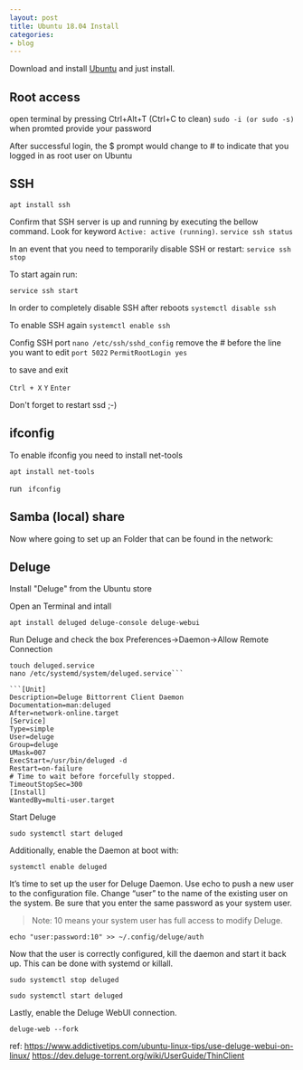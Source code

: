 ```yaml
---
layout: post
title: Ubuntu 18.04 Install
categories:
- blog
---
```


Download and install [Ubuntu](https://ubuntu.com/download/desktop) and just install.

## Root access

open terminal by pressing Ctrl+Alt+T (Ctrl+C to clean)
```sudo -i (or sudo -s)``` 
when promted provide your password

After successful login, the $ prompt would change to # 
to indicate that you logged in as root user on Ubuntu

## SSH

```apt install ssh```

Confirm that SSH server is up and running by executing the bellow command. 
Look for keyword ```Active: active (running)```.
```service ssh status```

In an event that you need to temporarily disable SSH or restart:
```service ssh stop```

To start again run:

```service ssh start```

In order to completely disable SSH after reboots 
```systemctl disable ssh```

To enable SSH again
```systemctl enable ssh```

Config SSH port
```nano /etc/ssh/sshd_config```
remove the # before the line you want to edit
```port 5022```
```PermitRootLogin yes```

to save and exit

```Ctrl + X```
``` Y ```
``` Enter ```

Don't forget to restart ssd ;-)

## ifconfig
To enable ifconfig you need to install net-tools

```apt install net-tools```

run ``` ifconfig```


## Samba (local) share

Now where going to set up an Folder that can be found in the network:



## Deluge

Install "Deluge" from the Ubuntu store 

Open an Terminal and intall

```apt install deluged deluge-console deluge-webui```

Run Deluge and check the box Preferences->Daemon->Allow Remote Connection

```cd /etc/systemd/system/
touch deluged.service
nano /etc/systemd/system/deluged.service```

```[Unit]
Description=Deluge Bittorrent Client Daemon
Documentation=man:deluged
After=network-online.target
[Service]
Type=simple
User=deluge
Group=deluge
UMask=007
ExecStart=/usr/bin/deluged -d
Restart=on-failure
# Time to wait before forcefully stopped.
TimeoutStopSec=300
[Install]
WantedBy=multi-user.target
```
Start Deluge

```sudo systemctl start deluged```

Additionally, enable the Daemon at boot with:

```systemctl enable deluged```


It’s time to set up the user for Deluge Daemon. Use echo to push a new user to the configuration file. 
Change “user” to the name of the existing user on the system. Be sure that you enter the same password as your system user.

> Note: 10 means your system user has full access to modify Deluge.

```echo "user:password:10" >> ~/.config/deluge/auth```

Now that the user is correctly configured, kill the daemon and start it back up. This can be done with systemd or killall.

```sudo systemctl stop deluged```

```sudo systemctl start deluged```

Lastly, enable the Deluge WebUI connection.

```deluge-web --fork```



 
 ref:
 https://www.addictivetips.com/ubuntu-linux-tips/use-deluge-webui-on-linux/
 https://dev.deluge-torrent.org/wiki/UserGuide/ThinClient
